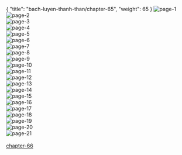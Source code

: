 { "title": "bach-luyen-thanh-than/chapter-65", "weight": 65 }
<img src="bach-luyen-thanh-than_0065_01-63b1e11bafe77ffed4268ba7d696b90f.webp" alt="page-1" origin="http://storage.fshare.vn/Test-vechai/1501571505-Bach-Luyen-Thanh-Than-Chapter-64-02.jpg"><br/>
<img src="bach-luyen-thanh-than_0065_02-f590cf817178e82ff42323c92fec1e28.webp" alt="page-2" origin="http://storage.fshare.vn/Test-vechai/1501571505-Bach-Luyen-Thanh-Than-Chapter-64-03.jpg"><br/>
<img src="bach-luyen-thanh-than_0065_03-99a85a4ee5c4c2e1353e436c40367a5e.webp" alt="page-3" origin="http://storage.fshare.vn/Test-vechai/1501571505-Bach-Luyen-Thanh-Than-Chapter-64-04.jpg"><br/>
<img src="bach-luyen-thanh-than_0065_04-afd913ab327f1027f5682c6922238312.webp" alt="page-4" origin="http://storage.fshare.vn/Test-vechai/1501571505-Bach-Luyen-Thanh-Than-Chapter-64-05.jpg"><br/>
<img src="bach-luyen-thanh-than_0065_05-5ee1e118094ba6102bc5fb3f7c760eb2.webp" alt="page-5" origin="http://storage.fshare.vn/Test-vechai/1501571505-Bach-Luyen-Thanh-Than-Chapter-64-06.jpg"><br/>
<img src="bach-luyen-thanh-than_0065_06-9f64cd573f37210fd17fac90a8fd659c.webp" alt="page-6" origin="http://storage.fshare.vn/Test-vechai/1501571505-Bach-Luyen-Thanh-Than-Chapter-64-07.jpg"><br/>
<img src="bach-luyen-thanh-than_0065_07-873f6a7cbf51cb30e785bafe9e502780.webp" alt="page-7" origin="http://storage.fshare.vn/Test-vechai/1501571505-Bach-Luyen-Thanh-Than-Chapter-64-08.jpg"><br/>
<img src="bach-luyen-thanh-than_0065_08-24788de3c975a5624945e66818bca776.webp" alt="page-8" origin="http://storage.fshare.vn/Test-vechai/1501571505-Bach-Luyen-Thanh-Than-Chapter-64-09.jpg"><br/>
<img src="bach-luyen-thanh-than_0065_09-ccf745c21777eb162853e433ab469894.webp" alt="page-9" origin="http://storage.fshare.vn/Test-vechai/1501571505-Bach-Luyen-Thanh-Than-Chapter-64-10.jpg"><br/>
<img src="bach-luyen-thanh-than_0065_10-570c8dee50d603d1c9312a3df47fd17e.webp" alt="page-10" origin="http://storage.fshare.vn/Test-vechai/1501571505-Bach-Luyen-Thanh-Than-Chapter-64-11.jpg"><br/>
<img src="bach-luyen-thanh-than_0065_11-0c9c06acf1cfa24a4115c8430c3beda8.webp" alt="page-11" origin="http://storage.fshare.vn/Test-vechai/1501571505-Bach-Luyen-Thanh-Than-Chapter-64-12.jpg"><br/>
<img src="bach-luyen-thanh-than_0065_12-5f818d15a3e11d2103d2631c11f85fb9.webp" alt="page-12" origin="http://storage.fshare.vn/Test-vechai/1501571505-Bach-Luyen-Thanh-Than-Chapter-64-13.jpg"><br/>
<img src="bach-luyen-thanh-than_0065_13-2778fa02938c0b3f6c4c73faa65c4b37.webp" alt="page-13" origin="http://storage.fshare.vn/Test-vechai/1501571505-Bach-Luyen-Thanh-Than-Chapter-64-14.jpg"><br/>
<img src="bach-luyen-thanh-than_0065_14-23ef993f247d46c20cac8d6b2af756ac.webp" alt="page-14" origin="http://storage.fshare.vn/Test-vechai/1501571505-Bach-Luyen-Thanh-Than-Chapter-64-15.jpg"><br/>
<img src="bach-luyen-thanh-than_0065_15-68a7c43dcfb6fff82833ce49657bdc22.webp" alt="page-15" origin="http://storage.fshare.vn/Test-vechai/1501571505-Bach-Luyen-Thanh-Than-Chapter-64-16.jpg"><br/>
<img src="bach-luyen-thanh-than_0065_16-676faab54e89b21df3b332d397156c22.webp" alt="page-16" origin="http://storage.fshare.vn/Test-vechai/1501571505-Bach-Luyen-Thanh-Than-Chapter-64-17.jpg"><br/>
<img src="bach-luyen-thanh-than_0065_17-7ec17b3700a52b6561ad1656d6ce09e6.webp" alt="page-17" origin="http://storage.fshare.vn/Test-vechai/1501571505-Bach-Luyen-Thanh-Than-Chapter-64-18.jpg"><br/>
<img src="bach-luyen-thanh-than_0065_18-7629a7b2284c6f295a42caef3c16f835.webp" alt="page-18" origin="http://storage.fshare.vn/Test-vechai/1501571505-Bach-Luyen-Thanh-Than-Chapter-64-19.jpg"><br/>
<img src="bach-luyen-thanh-than_0065_19-93747d83e3cb8fad9ceff92531ac14db.webp" alt="page-19" origin="http://storage.fshare.vn/Test-vechai/1501571505-Bach-Luyen-Thanh-Than-Chapter-64-20.jpg"><br/>
<img src="bach-luyen-thanh-than_0065_20-3de685082bca7116d40ceff75d4e5138.webp" alt="page-20" origin="http://storage.fshare.vn/Test-vechai/1501571505-Bach-Luyen-Thanh-Than-Chapter-64-21.jpg"><br/>
<img src="bach-luyen-thanh-than_0065_21-7d2558ee31b3b068c7fe60e6b32f040d.webp" alt="page-21" origin="http://storage.fshare.vn/Test-vechai/1501571505-Bach-Luyen-Thanh-Than-Chapter-64-22.jpg"><br/>
<br/><a class="nextchap" href="/bach-luyen-thanh-than/chapter-66">chapter-66</a>
